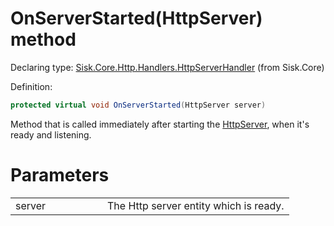 <!--

Copyrights 2023 Sisk Framework - CypherPotato
Published under MIT license

!!! DO NOT EDIT THIS FILE !!!
This file was generated by a tool in the Sisk package. To edit the information in this documentation,
edit the XML documentation present in the Sisk source code.

-->


# OnServerStarted(HttpServer) method

Declaring type: [Sisk.Core.Http.Handlers.HttpServerHandler](/spec/Sisk.Core.Http.Handlers.HttpServerHandler.md) (from Sisk.Core)


Definition:

```cs
protected virtual void OnServerStarted(HttpServer server)
```

Method that is called immediately after starting the <a href="/spec/Sisk.Core.Http.HttpServer.md">HttpServer</a>, when it's ready and listening.


# Parameters

<table>
    <tbody>
<tr>
    <td width="33%">server</td>
    <td>The Http server entity which is ready.</td>
</tr>
    </tbody>
</table>
